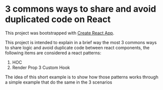 # 3 commons ways to share and avoid duplicated code on React

This project was bootstrapped with [Create React App](https://github.com/facebook/create-react-app).

This project is intended to explain in a brief way the most 3 commons ways to share logic and avoid duplicate code between react components, the following items are considered a react patterns:

1. HOC 
2. Render Prop
3  Custom Hook

The idea of this short example is to show how those patterns works through a simple example that do the same in the 3 scenarios 


